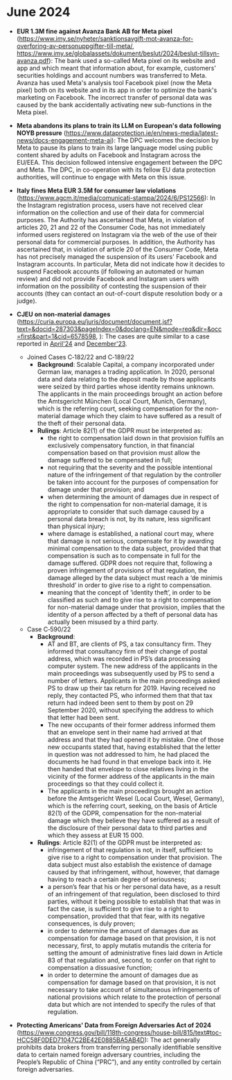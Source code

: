 # June 2024

- **EUR 1.3M fine against Avanza Bank AB for Meta pixel** (https://www.imy.se/nyheter/sanktionsavgift-mot-avanza-for-overforing-av-personuppgifter-till-meta/, https://www.imy.se/globalassets/dokument/beslut/2024/beslut-tillsyn-avanza.pdf): The bank used a so-called Meta pixel on its website and app and which meant that information about, for example, customers' securities holdings and account numbers was transferred to Meta. Avanza has used Meta's analysis tool Facebook pixel (now the Meta pixel) both on its website and in its app in order to optimize the bank's marketing on Facebook. The incorrect transfer of personal data was caused by the bank accidentally activating new sub-functions in the Meta pixel. 

- **Meta abandons its plans to train its LLM on European's data following NOYB pressure** (https://www.dataprotection.ie/en/news-media/latest-news/dpcs-engagement-meta-ai): The DPC welcomes the decision by Meta to pause its plans to train its large language model using public content shared by adults on Facebook and Instagram across the EU/EEA. This decision followed intensive engagement between the DPC and Meta. The DPC, in co-operation with its fellow EU data protection authorities, will continue to engage with Meta on this issue.

- **Italy fines Meta EUR 3.5M for consumer law violations** (https://www.agcm.it/media/comunicati-stampa/2024/6/PS12566): In the Instagram registration process, users have not received clear information on the collection and use of their data for commercial purposes. The Authority has ascertained that Meta, in violation of articles 20, 21 and 22 of the Consumer Code, has not immediately informed users registered on Instagram via the web of the use of their personal data for commercial purposes. In addition, the Authority has ascertained that, in violation of article 20 of the Consumer Code, Meta has not precisely managed the suspension of its users' Facebook and Instagram accounts. In particular, Meta did not indicate how it decides to suspend Facebook accounts (if following an automated or human review) and did not provide Facebook and Instagram users with information on the possibility of contesting the suspension of their accounts (they can contact an out-of-court dispute resolution body or a judge). 

- **CJEU on non-material damages** (https://curia.europa.eu/juris/document/document.jsf?text=&docid=287303&pageIndex=0&doclang=EN&mode=req&dir=&occ=first&part=1&cid=6578598, ): The cases are quite similar to a case reported in [April'24](../april/300424.md) and [December'23](../../2023/december/311223.md). 
  - Joined Cases C‑182/22 and C‑189/22
    - **Background**: Scalable Capital, a company incorporated under German law, manages a trading application. In 2020, personal data and data relating to the deposit made by those applicants were seized by third parties whose identity remains unknown. The applicants in the main proceedings brought an action before the Amtsgericht München (Local Court, Munich, Germany), which is the referring court, seeking compensation for the non-material damage which they claim to have suffered as a result of the theft of their personal data.
    - **Rulings**: Article 82(1) of the GDPR must be interpreted as:
      - the right to compensation laid down in that provision fulfils an exclusively compensatory function, in that financial compensation based on that provision must allow the damage suffered to be compensated in full; 
      - not requiring that the severity and the possible intentional nature of the infringement of that regulation by the controller be taken into account for the purposes of compensation for damage under that provision; and
      - when determining the amount of damages due in respect of the right to compensation for non-material damage, it is appropriate to consider that such damage caused by a personal data breach is not, by its nature, less significant than physical injury;
      - where damage is established, a national court may, where that damage is not serious, compensate for it by awarding minimal compensation to the data subject, provided that that compensation is such as to compensate in full for the damage suffered. GDPR does not require that, following a proven infringement of provisions of that regulation, the damage alleged by the data subject must reach a ‘de minimis threshold’ in order to give rise to a right to compensation.
      - meaning that the concept of ‘identity theft’, in order to be classified as such and to give rise to a right to compensation for non-material damage under that provision, implies that the identity of a person affected by a theft of personal data has actually been misused by a third party. 
  - Case C‑590/22
    - **Background**: 
      - AT and BT, are clients of PS, a tax consultancy firm. They informed that consultancy firm of their change of postal address, which was recorded in PS’s data processing computer system. The new address of the applicants in the main proceedings was subsequently used by PS to send a number of letters. Applicants in the main proceedings asked PS to draw up their tax return for 2019. Having received no reply, they contacted PS, who informed them that that tax return had indeed been sent to them by post on 29 September 2020, without specifying the address to which that letter had been sent. 
      - The new occupants of their former address informed them that an envelope sent in their name had arrived at that address and that they had opened it by mistake. One of those new occupants stated that, having established that the letter in question was not addressed to him, he had placed the documents he had found in that envelope back into it. He then handed that envelope to close relatives living in the vicinity of the former address of the applicants in the main proceedings so that they could collect it. 
      - The applicants in the main proceedings brought an action before the Amtsgericht Wesel (Local Court, Wesel, Germany), which is the referring court, seeking, on the basis of Article 82(1) of the GDPR, compensation for the non-material damage which they believe they have suffered as a result of the disclosure of their personal data to third parties and which they assess at EUR 15 000.
    - **Rulings**: Article 82(1) of the GDPR must be interpreted as:
      - infringement of that regulation is not, in itself, sufficient to give rise to a right to compensation under that provision. The data subject must also establish the existence of damage caused by that infringement, without, however, that damage having to reach a certain degree of seriousness;
      - a person’s fear that his or her personal data have, as a result of an infringement of that regulation, been disclosed to third parties, without it being possible to establish that that was in fact the case, is sufficient to give rise to a right to compensation, provided that that fear, with its negative consequences, is duly proven;
      - in order to determine the amount of damages due as compensation for damage based on that provision, it is not necessary, first, to apply mutatis mutandis the criteria for setting the amount of administrative fines laid down in Article 83 of that regulation and, second, to confer on that right to compensation a dissuasive function;
      - in order to determine the amount of damages due as compensation for damage based on that provision, it is not necessary to take account of simultaneous infringements of national provisions which relate to the protection of personal data but which are not intended to specify the rules of that regulation.

- **Protecting Americans' Data from Foreign Adversaries Act of 2024** (https://www.congress.gov/bill/118th-congress/house-bill/815/text#toc-HCC58F0DED71047C2BE42E0885BA5AB4D): The act generally prohibits data brokers from transferring personally identifiable sensitive data to certain named foreign adversary countries, including the People’s Republic of China (“PRC”), and any entity controlled by certain foreign adversaries.
